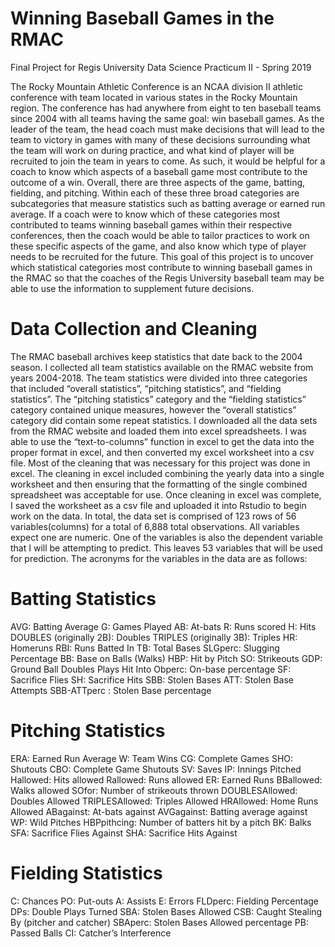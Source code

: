 # Winning Baseball Games in the RMAC
Final Project for Regis University Data Science Practicum II - Spring 2019

The Rocky Mountain Athletic Conference is an NCAA division II athletic conference with team located in various states in the Rocky Mountain region. The conference has had anywhere from eight to ten baseball teams since 2004 with all teams having the same goal: win baseball games. As the leader of the team, the head coach must make decisions that will lead to the team to victory in games with many of these decisions surrounding what the team will work on during practice, and what kind of player will be recruited to join the team in years to come. As such, it would be helpful for a coach to know which aspects of a baseball game most contribute to the outcome of a win. Overall, there are three aspects of the game, batting, fielding, and pitching. Within each of these three broad categories are subcategories that measure statistics such as batting average or earned run average. If a coach were to know which of these categories most contributed to teams winning baseball games within their respective conferences, then the coach would be able to tailor practices to work on these specific aspects of the game, and also know which type of player needs to be recruited for the future. This goal of this project is to uncover which statistical categories most contribute to winning baseball games in the RMAC so that the coaches of the Regis University baseball team may be able to use the information to supplement future decisions. 

# Data Collection and Cleaning
The RMAC baseball archives keep statistics that date back to the 2004 season. I collected all team statistics available on the RMAC website from years 2004-2018. The team statistics were divided into three categories that included “overall statistics”, “pitching statistics”, and “fielding statistics”. The “pitching statistics” category and the “fielding statistics” category contained unique measures, however the “overall statistics” category did contain some repeat statistics. I downloaded all the data sets from the RMAC website and loaded them into excel spreadsheets. I was able to use the “text-to-columns” function in excel to get the data into the proper format in excel, and then converted my excel worksheet into a csv file. 
Most of the cleaning that was necessary for this project was done in excel. The cleaning in excel included combining the yearly data into a single worksheet and then ensuring that the formatting of the single combined spreadsheet was acceptable for use. Once cleaning in excel was complete, I saved the worksheet as a csv file and uploaded it into Rstudio to begin work on the data. In total, the data set is comprised of 123 rows of 56 variables(columns) for a total of 6,888 total observations. All variables expect one are numeric. One of the variables is also the dependent variable that I will be attempting to predict. This leaves 53 variables that will be used for prediction. The acronyms for the variables in the data are as follows:

# Batting Statistics

AVG: Batting Average
G: Games Played
AB: At-bats
R: Runs scored
H: Hits
DOUBLES (originally 2B): Doubles
TRIPLES (originally 3B): Triples
HR: Homeruns
RBI: Runs Batted In
TB: Total Bases
SLGperc: Slugging Percentage
BB: Base on Balls (Walks)
HBP: Hit by Pitch 
SO: Strikeouts
GDP: Ground Ball Doubles Plays Hit Into
Obperc: On-base percentage
SF: Sacrifice Flies
SH: Sacrifice Hits
SBB: Stolen Bases 
ATT: Stolen Base Attempts
SBB-ATTperc : Stolen Base percentage

# Pitching Statistics

ERA: Earned Run Average
W: Team Wins
CG: Complete Games
SHO: Shutouts
CBO: Complete Game Shutouts
SV: Saves
IP: Innings Pitched
Hallowed: Hits allowed
Rallowed: Runs allowed
ER: Earned Runs
BBallowed: Walks allowed
SOfor: Number of strikeouts thrown
DOUBLESAllowed: Doubles Allowed
TRIPLESAllowed: Triples Allowed
HRAllowed: Home Runs Allowed
ABagainst: At-bats against
AVGagainst: Batting average against
WP: Wild Pitches
HBPpithcing: Number of batters hit by a pitch
BK: Balks
SFA: Sacrifice Flies Against
SHA: Sacrifice Hits Against

# Fielding Statistics

C: Chances
PO: Put-outs
A: Assists
E: Errors
FLDperc: Fielding Percentage
DPs: Double Plays Turned
SBA: Stolen Bases Allowed
CSB: Caught Stealing By (pitcher and catcher)
SBAperc: Stolen Bases Allowed percentage
PB: Passed Balls
CI: Catcher’s Interference
